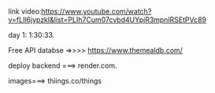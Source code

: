 link video:https://www.youtube.com/watch?v=fLIl6jypzkI&list=PLIh7Cum07cvbd4UYpjR3mpnlRSEtPVc89

day 1: 1:30:33.





Free API databse =>>>>  https://www.themealdb.com/

deploy backend ===> render.com.

images===> thiings.co/things